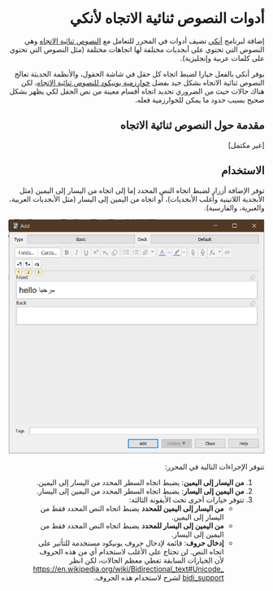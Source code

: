 <div dir="rtl">

# أدوات النصوص ثنائية الاتجاه لأنكي

إضافة لبرنامج [أنكي](https://apps.ankiweb.net/) تضيف أدوات في المحرر للتعامل مع
[النصوص ثنائية الاتجاه](https://ar.wikipedia.org/wiki/%D9%86%D8%B5_%D8%AB%D9%86%D8%A7%D8%A6%D9%8A_%D8%A7%D9%84%D8%A7%D8%AA%D8%AC%D8%A7%D9%87)
وهي النصوص التي تحتوي على أبجديات مختلفة لها اتجاهات مختلفة (مثل النصوص التي تحتوي على كلمات عربية وإنجليزية).

يوفر أنكي بالفعل خيارا لضبط اتجاه كل حقل في شاشة الحقول، والأنظمة الحديثة تعالج النصوص ثنائية الاتجاه بشكل جيد
بفضل [خوارزمية يونيكود للنصوص ثنائية الاتجاه](https://unicode.org/reports/tr9/)،
لكن هناك حالات حيث من الضروري تحديد اتجاه أقسام معينة من نص الحقل لكي يظهر بشكل صحيح بسبب حدود ما يمكن للخوارزمية فعله.

## مقدمة حول النصوص ثنائية الاتجاه

[غير مكتمل]

## الاستخدام

توفر الإضافة أزرار لضبط اتجاه النص المحدد إما إلى اتجاه من اليسار إلى اليمين (مثل الأبجدية اللاتينية وأغلب الأبجديات)،
أو اتجاه من اليمين إلى اليسار (مثل الأبجديات العربية، والعبرية، والفارسية).

![أزرار الإضافة في المحرر](demo/editor.png)

تتوفر الإجراءات التالية في المحرر:
1. **من اليسار إلى اليمين**: يضبط اتجاه السطر المحدد من اليسار إلى اليمين.
2. **من اليمين إلى اليسار**: يضبط اتجاه السطر المحدد من اليمين إلى اليسار.
3. تتوفر خيارات أخرى تحت الأيقونة الثالثة:
   - **من اليسار إلى اليمين للمحدد** يضبط اتجاه النص المحدد فقط من اليسار إلى اليمين.
   - **من اليمين إلى اليسار للمحدد** يضبط اتجاه النص المحدد فقط من اليمين إلى اليسار.
   - **إدخال حروف**: قائمة لإدخال حروف يونيكود مستخدمة للتأثير على اتجاه النص.
     لن تحتاج على الأغلب لاستخدام أي من هذه الحروف لأن الخيارات السابقة تغطي معظم الحالات،
     لكن انظر <https://en.wikipedia.org/wiki/Bidirectional_text#Unicode_bidi_support>
     لشرح لاستخدام هذه الحروف.

</div>
